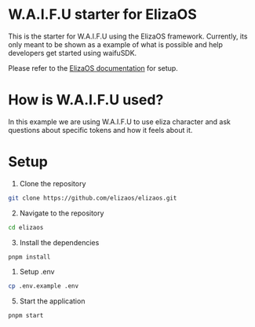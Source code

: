 # W.A.I.F.U starter for ElizaOS

This is the starter for W.A.I.F.U using the ElizaOS framework. Currently, its only meant to be shown as a example of what is possible and help developers get started using waifuSDK.

Please refer to the [ElizaOS documentation](https://github.com/elizaos/elizaos) for setup.

# How is W.A.I.F.U used?

In this example we are using W.A.I.F.U to use eliza character and ask questions about specific tokens and how it feels about it.

# Setup

1. Clone the repository

```bash
git clone https://github.com/elizaos/elizaos.git
```

2. Navigate to the repository

```bash
cd elizaos
```

3. Install the dependencies

```bash
pnpm install
```

1. Setup .env

```bash
cp .env.example .env
```

5. Start the application

```bash
pnpm start
```
